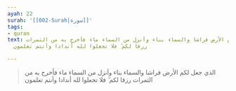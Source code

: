 ```yaml
---
ayah: 22
surah: '[[002-Surah|سورة]]'
tags:
- quran
text: الذي جعل لكم الأرض فراشا والسماء بناء وأنزل من السماء ماء فأخرج به من الثمرات
  رزقا لكم ۖ فلا تجعلوا لله أندادا وأنتم تعلمون

---
```

> الذي جعل لكم الأرض فراشا والسماء بناء وأنزل من السماء ماء فأخرج به من الثمرات رزقا لكم ۖ فلا تجعلوا لله أندادا وأنتم تعلمون

